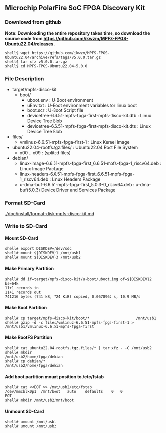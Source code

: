 ## Microchip PolarFire SoC FPGA Discovery Kit

### Downlowd from github

**Note: Downloading the entire repository takes time, so download the source code from https://github.com/ikwzm/MPFS-FPGS-Ubuntu22.04/releases.**

```console
shell$ wget https://github.com/ikwzm/MPFS-FPGS-Ubuntu22.04/archive/refs/tags/v5.0.0.tar.gz
shell$ tar xfz v5.0.0.tar.gz
shell$ cd MPFS-FPGS-Ubuntu22.04-5.0.0
```

### File Description

 * target/mpfs-disco-kit
   + boot/
     - uboot.env                                                : U-Boot environment 
     - uEnv.txt                                                 : U-Boot environment variables for linux boot
     - boot.scr                                                 : U-Boot Script file
     - devicetree-6.6.51-mpfs-fpga-first-mpfs-disco-kit.dtb     : Linux Device Tree Blob   
     - devicetree-6.6.51-mpfs-fpga-first-mpfs-disco-kit.dts     : Linux Device Tree Blob   
 * files/
     - vmlinuz-6.6.51-mpfs-fpga-first-1                         : Linux Kernel Image
 * ubuntu22.04-rootfs.tgz.files/                                : Ubuntu22.04 Root File System
   + x00 .. x09                                                 : (splited files)
 * debian/
   - linux-image-6.6.51-mpfs-fpga-first_6.6.51-mpfs-fpga-1_riscv64.deb   : Linux Image Package
   - linux-headers-6.6.51-mpfs-fpga-first_6.6.51-mpfs-fpga-1_riscv64.deb : Linux Headers Package
   - u-dma-buf-6.6.51-mpfs-fpga-first_5.0.3-0_riscv64.deb                : u-dma-buf(5.0.3) Device Driver and Services Package

### Format SD-Card

[./doc/install/format-disk-mpfs-disco-kit.md](format-disk-mpfs-disco-kit.md)

### Write to SD-Card

#### Mount SD-Card

```console
shell# export DISKDEV=/dev/sdc
shell# mount ${DISKDEV}1 /mnt/usb1
shell# mount ${DISKDEV}3 /mnt/usb2
```
#### Make Primary Partition

```console
shell# dd if=target/mpfs-disco-kit/u-boot/uboot.img of=${DISKDEV}2 bs=64k
11+1 records in
11+1 records out
741216 bytes (741 kB, 724 KiB) copied, 0.0678967 s, 10.9 MB/s
```

#### Make Boot Partition

```console
shell# cp target/mpfs-disco-kit/boot/*                     /mnt/usb1
shell# gzip -d -c files/vmlinuz-6.6.51-mpfs-fpga-first-1 > /mnt/usb1/vmlinux-6.6.51-mpfs-fpga-first
```

#### Make RootFS Partition

```console
shell# cat ubuntu22.04-rootfs.tgz.files/* | tar xfz - -C /mnt/usb2
shell# mkdir                                             /mnt/usb2/home/fpga/debian
shell# cp debian/*                                       /mnt/usb2/home/fpga/debian
```

#### Add boot partition mount position to /etc/fstab

```console
shell# cat <<EOT >> /mnt/usb2/etc/fstab
/dev/mmcblk0p1	/mnt/boot	auto	defaults	0	0
EOT
shell# mkdir /mnt/usb2/mnt/boot
```

#### Unmount SD-Card

```console
shell# umount /mnt/usb1
shell# umount /mnt/usb2
```

